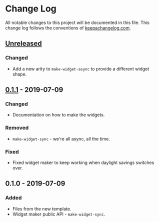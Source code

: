 # Change Log
All notable changes to this project will be documented in this file. This change log follows the conventions of [keepachangelog.com](http://keepachangelog.com/).

## [Unreleased]
### Changed
- Add a new arity to `make-widget-async` to provide a different widget shape.

## [0.1.1] - 2019-07-09
### Changed
- Documentation on how to make the widgets.

### Removed
- `make-widget-sync` - we're all async, all the time.

### Fixed
- Fixed widget maker to keep working when daylight savings switches over.

## 0.1.0 - 2019-07-09
### Added
- Files from the new template.
- Widget maker public API - `make-widget-sync`.

[Unreleased]: https://github.com/your-name/aws-utils/compare/0.1.1...HEAD
[0.1.1]: https://github.com/your-name/aws-utils/compare/0.1.0...0.1.1
